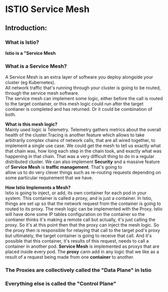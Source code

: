# ISTIO Service Mesh

## Introduction:

### What is Istio?

**Istio is a "Service Mesh**  

### What is a Service Mesh?

A Service Mesh is an extra layer of software you deploy alongside your cluster (eg Kubernetes).  
All network traffic that's running through your cluster is going to be routed, through the service mesh
software.  
The service mesh can implement some logic, either before the call is routed to the target container, or this
mesh logic could run after the target contianer is completed and has returned. Or it could be combination of both.  

**What is this mesh logic?**  
Mainly used logic is Telemetry. Telemetry gathers metrics about the overall health of the cluster.Tracing is another 
feature which allows to take arbitrarily complex chains of network calls, that are all wired together, to implement
a single use case. We could get the mesh to tell us exactly what that chain was, how long each step in the chain took, 
and exactly what was happening in that chain. That was a very difficult thing to do in a regular distributed cluster.
We can also implement **Security** and a massive feature of **Service Mesh** is **traffic management**. That's going to  
allow us to do very clever things such as re-routing requests depending on some particular requirement that we have.  

**How Istio Implements a Mesh?**  
Istio is going to inject, or add, its own container for each pod in your system. This container is called a proxy, and is just
a container. In Istio, things are set up so that the network request from the container is going to routed to its proxy. The mesh logic
can be implemented with the Proxy. Istio will have done some IP tables configuration on the container so the contianer thinks it's making a remote call
but actually, it's just calling the proxy. So it's at this point then that the proxy can inject the mesh logic. So the proxy then is
responsible for relaying that call to the target pod's proxy but ultimately, the target container is going to receive that call. And it's possible 
that this container, it's results of this request, needs to call a container in another pod. **Service Mesh** is implemented as proxys that are
placed inside every pod. The **proxy** cann add in any logic that we like as a result of a request being made from one **container** to another.

### The Proxies are collectively called the "Data Plane" in Istio
### Everything else is called the "Control Plane"

